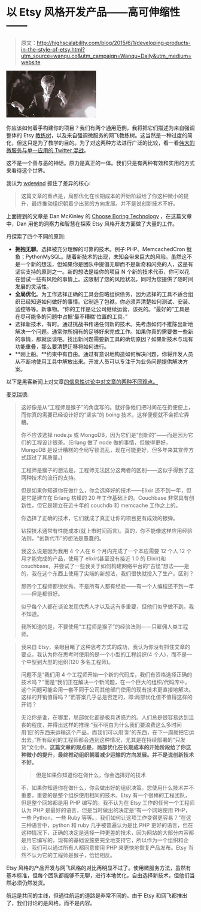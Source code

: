 # 以 Etsy 风格开发产品——高可伸缩性——

> 原文：<http://highscalability.com/blog/2015/6/1/developing-products-in-the-style-of-etsy.html?utm_source=wanqu.co&utm_campaign=Wanqu+Daily&utm_medium=website>

![](img/465aaccf90a3522ef08c5788194dbebf.png)

你应该如何着手构建你的项目？我们有两个通用范例，我将把它们描述为来自强调整体的 Etsy [教练树](http://en.wikipedia.org/wiki/Coaching_tree)，以及来自强调微服务的网飞教练树。这当然是一种过度的简化，但这只是为了教学的目的。为了对这两种方法进行广泛的比较，看一看[伟大的微服务与单一应用的 Twitter 混战](http://highscalability.com/blog/2014/7/28/the-great-microservices-vs-monolithic-apps-twitter-melee.html)。

这不是一个善与恶的神话。原力是真正的一体。我们只是有两种有效和实用的方式来看待这个世界。

我认为 [wdewind](https://news.ycombinator.com/item?id=9291630) 抓住了差异的核心:

> 这篇文章的重点是，局部优化在长期成本的开始阶段给了你这种微小的提升，最终推动组织朝着少出货的方向发展。并不是说创新技术不好。

上面提到的文章是 Dan McKinley 的 [Choose Boring Technology](http://mcfunley.com/choose-boring-technology) ，在这篇文章中，Dan 用他的洞察力和智慧在探索 Etsy 风格开发方面做了大量的工作。

丹探索了四个不同的原则:

*   **拥抱无聊**。选择被充分理解的可靠的技术。例子:PHP、MemcachedCron 鱿鱼；PythonMySQL。随着新技术的出现，未知会带来巨大的风险。虽然这不是一个新的想法，但如果你是团队中提倡无聊而不是新奇和闪亮的人，这是有坚实支持的原则之一。新的想法是给你的项目 N 个新的技术代币，你可以花在尝试一些有风险的事情上。这限制了您的风险状况，同时为您提供了随时间发展的灵活性。
*   **全局优化**。为工作选择正确的工具会忽略组织债务，因为选择的工具不适合组织已经知道如何做好的事情。它制造了包袱。你必须弄清楚如何测试、安装、监控等等。新事物。“你的工作是让公司继续运营，该死的。“最好的”工具是在尽可能多的问题中占据‘最不糟糕’位置的工具。”
*   选择新技术，有时。通过挑战书传递任何新的技术。先考虑如何不推陈出新地解决一个问题。通常你所拥有的足够好来完成工作。如果你真的需要做一些新的事情，那就谈谈吧。找出新问题需要新工具的确切原因？如果新技术与现有功能重叠，那么要清楚迁移将如何进行。
*   **刚上船。**约束中有自由。通过有意识地构造如何解决问题，你将开发人员从不断地使用工具中解放出来。开发人员可以专注于为业务问题提供解决方案。

以下是黑客新闻上对文章[的信息性讨论中对文章的两种不同观点。](https://news.ycombinator.com/item?id=9291215)

[麦克瑞德](https://news.ycombinator.com/item?id=9291394):

> 这好像是从“工程师是猴子”的角度写的。就好像他们把时间花在扔便便上，而你真的需要已经设计好的“坚实”的 boing 技术，这样便便就不会把它弄糟。
> 
> 你不应该选择 node.js 或 MongoDB，因为它们是“创新的”——而是因为它们的工程设计很差。(Erlang 做了 node 做的事情，但做得更好，MongoDB 是设计糟糕的全局写锁混乱，现在可能更好，但多年来其宣传方式超过了其质量。)
> 
> 工程师是猴子的想法是，工程师无法区分这两者的区别——这似乎得到了这两种技术的流行的支持。
> 
> 但是如果你知道你在做什么，你会选择好的技术——Elixir 还不到一年，但是它是建立在 Erlang 枯燥的 20 年工作基础上的。Couchbase 非常具有创新性，但它是建立在近十年的 couchdb 和 memcache 工作之上的。
> 
> 你选择了正确的技术，它们就成了真正让你的项目更有成效的银弹。
> 
> 钻探技术通常有性能成本(就上市时间而言)。真的，你不能像这样应用经验法则，“创新代币”的想法是愚蠢的。
> 
> 我这么说是因为我用 4 个人在 6 个月内完成了一个本应需要 12 个人 12 个月才能完成的产品，使用了 elixir(甚至没有接近 1.0 的 Elixir)和 couchbase，并尝试了一些我关于如何构建网络平台的“古怪”想法——是的，我在这个东西上使用了尖端的新想法，我们很快就投入了生产。区别？
> 
> 那四个工程师都很优秀。不是所有人都有经验——有一个人编程还不到一年——但是都很好。
> 
> 似乎每个人都在谈论发现优秀人才以及这有多重要，但他们似乎做不到。我不知道。
> 
> 我所知道的是，不要使用“工程师是猴子”的经验法则——只雇佣人类工程师。

> 我来自 Etsy，亲眼目睹了这种思考方式的成功，我认为你没有抓住文章的要点，我认为你在思考时使用的是一个小型的工程组织(4 个人)，而不是一个中型到大型的组织(120 多名工程师)。
> 
> 问题不是“我们用 4 个工程师开始一个新的代码库，我们有资格选择正确的技术吗？”而是“我们正在解决一个新问题，在一个巨大的组织/代码库中，这个问题可能会用一套不同于公司其他部门使用的现有技术更直接地解决。这样的开销值得吗？”而答案几乎总是否定的，即:局部优化值不值得这样的开销？
> 
> 无论你是谁，在哪里，局部优化都是极具诱惑力的。人们总是很容易达到沮丧的程度，并得出这样的推理:“我不明白为什么我们要浪费这么多时间用‘旧’的东西来运输这个产品，而我们可以用‘新’的东西，在下一周就把它运出去。”所有级别的工程师都会遇到这种情况，尤其是在持续部署的“只发货”文化中。**这篇文章的观点是，局部优化在长期成本的开始阶段给了你这种微小的提升，最终推动组织朝着减少运输的方向发展。并不是说创新技术不好。**
> 
> >但是如果你知道你在做什么，你会选择好的技术
> 
> 不，如果你知道你在做什么，你会做出好的组织决策。您使用什么技术并不重要，重要的是整个组织使用相同的技术。Etsy 有一个很棒的工程团队，但是整个网站都是用 PHP 编写的。我不认为在 Etsy 工作的任何一个工程师认为 PHP 是最好的语言，但是当时做出的决定是“有一个网站使用 PHP，一些 Python，一些 Ruby 等等。，我们如何让这项工作变得更容易？”在这三种语言中，python 和 ruby 几乎被普遍认为是比 PHP 更好的语言，但在这种情况下，正确的决定是选择一种更差的技术，因为网站的大部分内容都是用它编写的，现有的基础设施更完全地支持它，所以作为一个组织和企业，我们可以通过所有人都同意使用 PHP 来更快地恢复产品发布。Etsy 当然不认为它的工程师是猴子，恰恰相反。

Etsy 风格的产品开发与网飞风格的对比再明显不过了。使用微服务方法，虽然有基本标准，但每个团队都能够不无聊，进行本地优化，自由选择新技术，但他们当然必须仍然发货。

航运是共同的主线，但通往航运的道路是非常不同的。由于 Etsy 和网飞都推出了，我们讨论的是风格，而不是内容。
